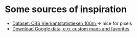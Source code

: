 # Some sources of inspiration

- [Dataset: CBS Vierkantstatistieken 100m
](https://www.pdok.nl/introductie/-/article/cbs-vierkantstatistieken-100m) -> nice for pixels
- [Download Google data, e.g. custom maps and favorites](https://takeout.google.com/)